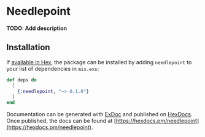 # Needlepoint

**TODO: Add description**

## Installation

If [available in Hex](https://hex.pm/docs/publish), the package can be installed
by adding `needlepoint` to your list of dependencies in `mix.exs`:

```elixir
def deps do
  [
    {:needlepoint, "~> 0.1.0"}
  ]
end
```

Documentation can be generated with [ExDoc](https://github.com/elixir-lang/ex_doc)
and published on [HexDocs](https://hexdocs.pm). Once published, the docs can
be found at [https://hexdocs.pm/needlepoint](https://hexdocs.pm/needlepoint).

